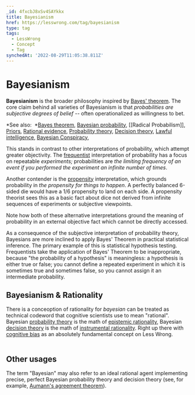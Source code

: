 ```yaml
---
_id: 4fxcbJ8xSv4SAYkkx
title: Bayesianism
href: https://lesswrong.com/tag/bayesianism
type: tag
tags:
  - LessWrong
  - Concept
  - Tag
synchedAt: '2022-08-29T11:05:38.811Z'
---
```

# Bayesianism

**Bayesianism** is the broader philosophy inspired by [Bayes' theorem](https://www.lessestwrong.com/tag/bayes-theorem). The core claim behind all varieties of Bayesianism is that *probabilities are subjective degrees of belief --* often operationalized as willingness to bet. 

*See also:  *[Bayes theorem](https://www.lessestwrong.com/tag/bayes-theorem), [Bayesian probability](https://www.lessestwrong.com/tag/bayesian-probability), [[Radical Probabilism]], [Priors](https://www.lessestwrong.com/tag/priors), [Rational evidence](https://www.lessestwrong.com/tag/rational-evidence), [Probability theory](https://www.lessestwrong.com/tag/probability-theory), [Decision theory](https://www.lessestwrong.com/tag/decision-theory), [Lawful intelligence](https://www.lessestwrong.com/tag/lawful-intelligence), [Bayesian Conspiracy](https://www.lessestwrong.com/tag/bayesian-conspiracy), 

This stands in contrast to other interpretations of probability, which attempt greater objectivity. The [frequentist](https://en.wikipedia.org/wiki/Frequentist_probability) interpretation of probability has a focus on repeatable *experiments;* probabilities are *the limiting frequency of an event if you performed the experiment an infinite number of times*. 

Another contender is the [propensity](https://en.wikipedia.org/wiki/Propensity_probability) interpretation, which grounds probability in *the propensity for things to happen*. A perfectly balanced 6-sided die would have a 1/6 propensity to land on each side. A propensity theorist sees this as a basic fact about dice not derived from infinite sequences of experiments or subjective viewpoints.

Note how both of these alternative interpretations ground the meaning of probability in an external objective fact which cannot be directly accessed.

As a consequence of the subjective interpretation of probability theory, Bayesians are more inclined to apply Bayes' Theorem in practical statistical inference. The primary example of this is statistical hypothesis testing. Frequentists take the application of Bayes' Theorem to be inappropriate, because "the probability of a hypothesis" is meaningless: a hypothesis is either true or false; you cannot define a repeated experiment in which it is sometimes true and sometimes false, so you cannot assign it an intermediate probability.

Bayesianism & Rationality
-------------------------

There is a conceoption of rationality for *bayesian* can be treated as technical codeword that cognitive scientists use to mean "rational". Bayesian [probability theory](https://www.lessestwrong.com/tag/probability-theory) is the math of [epistemic rationality](https://wiki.lesswrong.com/wiki/epistemic_rationality), Bayesian [decision theory](https://www.lessestwrong.com/tag/decision-theory) is the math of [instrumental rationality](https://wiki.lesswrong.com/wiki/instrumental_rationality). Right up there with [cognitive bias](https://wiki.lesswrong.com/wiki/cognitive_bias) as an absolutely fundamental concept on Less Wrong.  
 

Other usages
------------

The term "Bayesian" may also refer to an ideal rational agent implementing precise, perfect Bayesian probability theory and decision theory (see, for example, [Aumann's agreement theorem](https://www.lessestwrong.com/tag/aumann-s-agreement-theorem)).